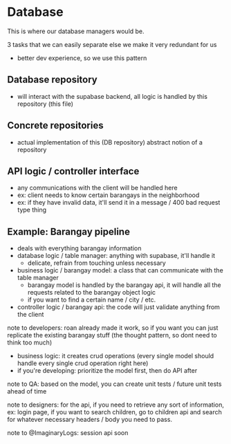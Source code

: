# Database

This is where our database managers would be.

3 tasks that we can easily separate else we make it very redundant for us

- better dev experience, so we use this pattern

## Database repository

- will interact with the supabase backend, all logic is handled by this repository (this file)

## Concrete repositories

- actual implementation of this (DB repository) abstract notion of a repository

## API logic / controller interface

- any communications with the client will be handled here
- ex: client needs to know certain barangays in the neighborhood
- ex: if they have invalid data, it'll send it in a message / 400 bad request type thing

## Example: Barangay pipeline

- deals with everything barangay information
- database logic / table manager: anything with supabase, it'll handle it
  - delicate, refrain from touching unless necessary
- business logic / barangay model: a class that can communicate with the table manager
  - barangay model is handled by the barangay api, it will handle all the requests related to the barangay object logic
  - if you want to find a certain name / city / etc.
- controller logic / barangay api: the code will just validate anything from the client

note to developers: roan already made it work, so if you want you can just replicate the existing barangay stuff (the thought pattern, so dont need to think too much)

- business logic: it creates crud operations (every single model should handle every single crud operation right here)
- if you're developing: prioritize the model first, then do API after

note to QA: based on the model, you can create unit tests / future unit tests ahead of time

note to designers: for the api, if you need to retrieve any sort of information, ex: login page, if you want to search children, go to children api and search for whatever necessary headers / body you need to pass.

note to @ImaginaryLogs: session api soon
